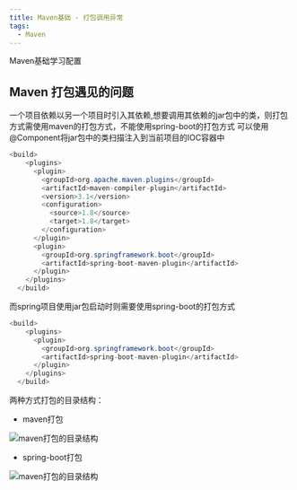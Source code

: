 ```yaml
---
title: Maven基础 - 打包调用异常
tags:
  - Maven
---
```


Maven基础学习配置

## Maven 打包遇见的问题

一个项目依赖以另一个项目时引入其依赖,想要调用其依赖的jar包中的类，则打包方式需使用maven的打包方式，不能使用spring-boot的打包方式 可以使用@Component将jar包中的类扫描注入到当前项目的IOC容器中

<!-- more -->

```java
<build>
    <plugins>
      <plugin>
        <groupId>org.apache.maven.plugins</groupId>
        <artifactId>maven-compiler-plugin</artifactId>
        <version>3.1</version>
        <configuration>
          <source>1.8</source>
          <target>1.8</target>
        </configuration>
      </plugin>
      <plugin>
        <groupId>org.springframework.boot</groupId>
        <artifactId>spring-boot-maven-plugin</artifactId>
      </plugin>
    </plugins>
  </build>
```

而spring项目使用jar包启动时则需要使用spring-boot的打包方式
```java
<build>
    <plugins>
      <plugin>
        <groupId>org.springframework.boot</groupId>
        <artifactId>spring-boot-maven-plugin</artifactId>
      </plugin>
    </plugins>
  </build>
```

两种方式打包的目录结构：

- maven打包

![maven打包的目录结构](http://tupelo.top/maven.png)

- spring-boot打包

![maven打包的目录结构](http://tupelo.top/spring.jpg)






